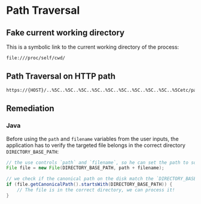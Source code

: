 Path Traversal
==============


## Fake current working directory
This is a symbolic link to the current working directory of the process:
```
file:///proc/self/cwd/
```


## Path Traversal on HTTP path

```http
https://{HOST}/..%5C..%5C..%5C..%5C..%5C..%5C..%5C..%5C..%5C..%5Cetc/passwd
```


## Remediation

### Java
Before using the `path` and `filename` variables from the user inputs, the application
has to verify the targeted file belongs in the correct directory `DIRECTORY_BASE_PATH`:

```java
// the use controls `path` and `filename`, so he can set the path to something bad
File file = new File(DIRECTORY_BASE_PATH, path + filename);

// we check if the canonical path on the disk match the `DIRECTORY_BASE_PATH`
if (file.getCanonicalPath().startsWith(DIRECTORY_BASE_PATH)) {
    // The file is in the correct directory, we can process it!
}
```

